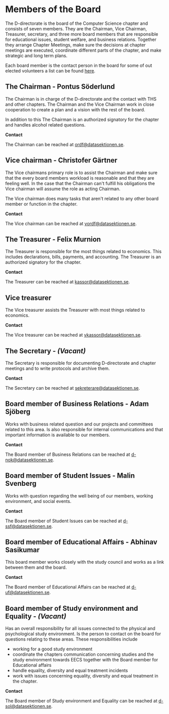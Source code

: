 # Members of the Board

The D-directorate is the board of the Computer Science chapter and consists of seven members.
They are the Chairman, Vice Chairman, Treasurer, secretary, and three more board members that are responsible
for educational issues, student welfare, and business relations. Together they arrange Chapter Meetings, make sure
the decisions at chapter meetings are executed, coordinate different parts of the chapter, and make strategic and long term plans.

Each board member is the contact person in the board for some of out elected volunteers a list can be found [here](https://dsekt.se/kontaktfunktionarare).

## The Chairman - Pontus Söderlund

The Chairman is in charge of the D-directorate and the contact with THS and other chapters.
The Chairman and the Vice Chairman work in close cooperation to create a plan and a vision with the rest of the board.

In addition to this The Chairman is an authorized signatory for the chapter and handles alcohol related questions.

**Contact**

The Chairman can be reached at [ordf@datasektionen.se](mailto:ordf@datasektionen.se).

## Vice chairman - Christofer Gärtner

The Vice chairmans primary role is to assist the Chairman and make sure
that the every board members workload is reasonable and that they are feeling well.
In the case that the Chairman can't fulfill his obligations the Vice chairman will
assume the role as acting Chairman.

The Vice chairman does many tasks that aren't related to any other board member or function in the chapter.

**Contact**

The Vice chairman can be reached at [vordf@datasektionen.se](mailto:vordf@datasektionen.se).

## The Treasurer - Felix Murnion

The Treasurer is responsible for the most things related to economics.
This includes declarations, bills, payments, and accounting. The Treasurer
is an authorized signatory for the chapter.

**Contact**

The Treasurer can be reached at [kassor@datasektionen.se](mailto:kassor@datasektionen.se).

## Vice treasurer

The Vice treasurer assists the Treasurer with most things related to economics.

**Contact**

The Vice treasurer can be reached at [vkassor@datasektionen.se](mailto:vkassor@datasektionen.se).

## The Secretary - *(Vacant)*

The Secretary is responsible for documenting D-directorate and chapter meetings
and to write protocols and archive them.

**Contact**

The Secretary can be reached at [sekreterare@datasektionen.se](mailto:sekreterare@datasektionen.se).

## Board member of Business Relations - Adam Sjöberg

Works with business related question and our projects and committees related to this area.
Is also responsible for internal communications and that important information is available to our members.

**Contact**

The Board member of Business Relations can be reached at [d-nok@datasektionen.se](mailto:d-nok@datasektionen.se).

## Board member of Student Issues - Malin Svenberg

Works with question regarding the well being of our members, working environment, and
social events.

**Contact**

The Board member of Student Issues can be reached at [d-ssf@datasektionen.se](mailto:d-ssf@datasektionen.se).

## Board member of Educational Affairs - Abhinav Sasikumar

This board member works closely with the study council and works as a
link between them and the board.

**Contact**

The Board member of Educational Affairs can be reached at [d-uf@datasektionen.se](mailto:d-uf@datasektionen.se).


## Board member of Study environment and Equality - *(Vacant)*

Has an overall responsibility for all issues connected to the physical and psychological study environment. Is the person to contact on the board for questions relating to these areas. These responsibilities include

- working for a good study environment
- coordinate the chapters communication concerning studies and the study environment towards EECS together with the Board member for Educational affairs
- handle equality, diversity and equal treatment incidents
- work with issues concerning equality, diversity and equal treatment in the chapter.

**Contact**

The Board member of Study environment and Equality can be reached at [d-sol@datasektionen.se](mailto:d-sol@datasektionen.se).
